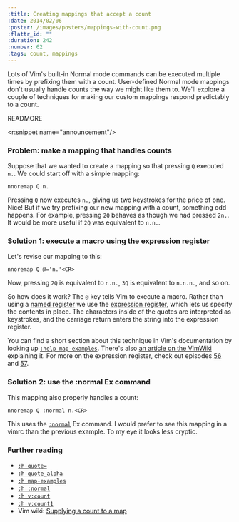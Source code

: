```yaml
--- 
:title: Creating mappings that accept a count
:date: 2014/02/06
:poster: /images/posters/mappings-with-count.png
:flattr_id: ""
:duration: 242
:number: 62
:tags: count, mappings
---
```


Lots of Vim's built-in Normal mode commands can be executed multiple times by prefixing them with a count. User-defined Normal mode mappings don't usually handle counts the way we might like them to. We'll explore a couple of techniques for making our custom mappings respond predictably to a count.

READMORE

<r:snippet name="announcement"/>

### Problem: make a mapping that handles counts

Suppose that we wanted to create a mapping so that pressing `Q` executed `n.`. We could start off with a simple mapping:

    nnoremap Q n.

Pressing `Q` now executes `n.`, giving us two keystrokes for the price of one. Nice! But if we try prefixing our new mapping with a count, something odd happens. For example, pressing `2Q` behaves as though we had pressed `2n.`. It would be more useful if `2Q` was equivalent to `n.n.`.

### Solution 1: execute a macro using the expression register

Let's revise our mapping to this:

    nnoremap Q @='n.'<CR>

Now, pressing `2Q` is equivalent to `n.n.`, `3Q` is equivalent to `n.n.n.`, and so on.

So how does it work? The `@` key tells Vim to execute a macro. Rather than using a [named register][quotea] we use the [expression register][@=], which lets us specify the contents in place. The characters inside of the quotes are interpreted as keystrokes, and the carriage return enters the string into the expression register.

You can find a short section about this technique in Vim's documentation by looking up [`:help map-examples`][map-examples].
There's also [an article on the VimWiki][wiki] explaining it.
For more on the expression register, check out episodes [56](/e/56) and [57](/e/57).

### Solution 2: use the :normal Ex command

This mapping also properly handles a count:

    nnoremap Q :normal n.<CR>

This uses the [`:normal`][:normal] Ex command. I would prefer to see this mapping in a vimrc than the previous example. To my eye it looks less cryptic.

### Further reading

* [`:h quote=`][@=]
* [`:h quote_alpha`][quotea]
* [`:h map-examples`][map-examples]
* [`:h :normal`][:normal]
* [`:h v:count`][v:count]
* [`:h v:count1`][v:count1]
* Vim wiki: [Supplying a count to a map][wiki]

[map-examples]: http://vimdoc.sourceforge.net/htmldoc/map.html#map-examples
[wiki]: http://vim.wikia.com/wiki/Mapping_keys_in_Vim_-_Tutorial_(Part_2)#Supplying_a_count_to_a_map
[@=]: http://vimdoc.sourceforge.net/htmldoc/change.html#quote=
[quotea]: http://vimdoc.sourceforge.net/htmldoc/change.html#quote_alpha
[v:count]: http://vimdoc.sourceforge.net/htmldoc/eval.html#v:count
[v:count1]: http://vimdoc.sourceforge.net/htmldoc/eval.html#v:count1
[:normal]: http://vimdoc.sourceforge.net/htmldoc/various.html#:norm
